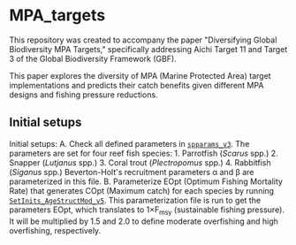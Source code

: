 # MPA_targets
This repository was created to accompany the paper "Diversifying Global Biodiversity MPA Targets," specifically addressing Aichi Target 11 and Target 3 of the Global Biodiversity Framework (GBF).

This paper explores the diversity of MPA (Marine Protected Area) target implementations and predicts their catch benefits given different MPA designs and fishing pressure reductions.

## Initial setups
Initial setups:
A.  Check all defined parameters in [`spparams_v3`](mains/spparams_v3.m).
    The parameters are set for four reef fish species:
    1.  Parrotfish (*Scarus* spp.)
    2.  Snapper (*Lutjanus* spp.)
    3.  Coral trout (*Plectropomus* spp.)
    4.  Rabbitfish (*Siganus* spp.)
    Beverton-Holt's recruitment parameters α and β are parameterized in this file.
B.  Parameterize EOpt (Optimum Fishing Mortality Rate) that generates COpt (Maximum catch) for each species by running [`SetInits_AgeStructMod_v5`](mains/SetInits_AgeStructMod_v5.m).
    This parameterization file is run to get the parameters EOpt, which translates to 1×F<sub>msy</sub> (sustainable fishing pressure). It will be multiplied by 1.5 and 2.0 to define moderate overfishing and high overfishing, respectively.
